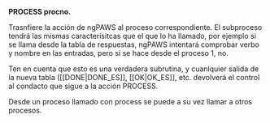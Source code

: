 **PROCESS procno.**

Trasnfiere la acción de ngPAWS al proceso correspondiente. El subproceso tendrá las mismas caracterísitcas que el que lo ha llamado, por ejemplo si se llama desde la tabla de respuestas, ngPAWS intentará comprobar verbo y nombre en las entradas, pero si se hace desde el proceso 1, no.

Ten en cuenta que esto es una verdadera subrutina, y cuanlquier salida de la nueva tabla ([[DONE|DONE_ES]], [[OK|OK_ES]], etc. devolverá el control al condacto que sigue a la acción PROCESS.

Desde un proceso llamado con process se puede a su vez llamar a otros procesos.


